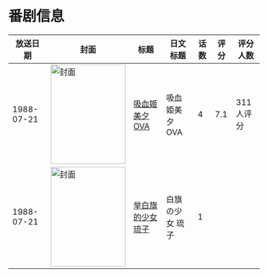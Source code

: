 # 番剧信息

|放送日期|封面|标题|日文标题|话数|评分|评分人数|
|---|---|---|---|---|---|---|
|1988-07-21|<img src="https://lain.bgm.tv/pic/cover/c/2e/4f/7345_PE22I.jpg" alt="封面" style="width:150px;height:200px;object-fit:cover;">|[吸血姬美夕 OVA](https://bangumi.tv/subject/7345)|吸血姫美夕 OVA|4|7.1|311人评分|
|1988-07-21|<img src="https://lain.bgm.tv/pic/cover/c/a5/35/220063_Xd42m.jpg" alt="封面" style="width:150px;height:200px;object-fit:cover;">|[举白旗的少女 琉子](https://bangumi.tv/subject/220063)|白旗の少女 琉子|1|||
